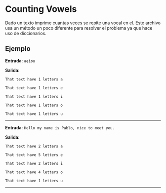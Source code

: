 # Counting Vowels

Dado un texto imprime cuantas veces se repite una vocal en el. Este
archivo usa un método un poco diferente para resolver el problema ya
que hace uso de diccionarios.

## Ejemplo
**Entrada**:
`aeiou`

**Salida**:

`That text have 1 letters a`

`That text have 1 letters e`

`That text have 1 letters i`

`That text have 1 letters o`

`That text have 1 letters u`
____
**Entrada**:
`Hello my name is Pablo, nice to meet you.`

**Salida**:

`That text have 2 letters a`

`That text have 5 letters e`

`That text have 2 letters i`

`That text have 4 letters o`

`That text have 1 letters u`
____
